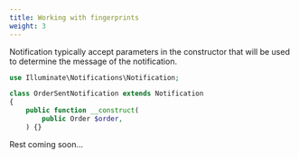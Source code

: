 ```yaml
---
title: Working with fingerprints
weight: 3
---
```


Notification typically accept parameters in the constructor that will be used to determine the message of the notification.

```php 
use Illuminate\Notifications\Notification;

class OrderSentNotification extends Notification
{
    public function __construct(
        public Order $order,
    ) {}
```

Rest coming soon...

